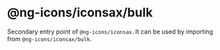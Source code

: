 # @ng-icons/iconsax/bulk

Secondary entry point of `@ng-icons/iconsax`. It can be used by importing from `@ng-icons/iconsax/bulk`.
